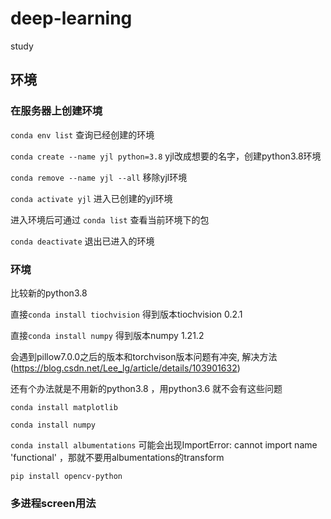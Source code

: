 # deep-learning
study
## 环境
### 在服务器上创建环境
`conda env list` 查询已经创建的环境

`conda create --name yjl python=3.8` yjl改成想要的名字，创建python3.8环境

`conda remove --name yjl --all` 移除yjl环境

`conda activate yjl` 进入已创建的yjl环境

进入环境后可通过 `conda list` 查看当前环境下的包

`conda deactivate` 退出已进入的环境

### 环境
比较新的python3.8 

直接`conda install tiochvision`   得到版本tiochvision 0.2.1

直接`conda install numpy`   得到版本numpy 1.21.2

会遇到pillow7.0.0之后的版本和torchvison版本问题有冲突,
解决方法(https://blog.csdn.net/Lee_lg/article/details/103901632)

还有个办法就是不用新的python3.8  ，用python3.6  就不会有这些问题

`conda install matplotlib`

`conda install numpy`

`conda install albumentations`   可能会出现ImportError: cannot import name 'functional' ，那就不要用albumentations的transform

`pip install opencv-python`


### 多进程screen用法
